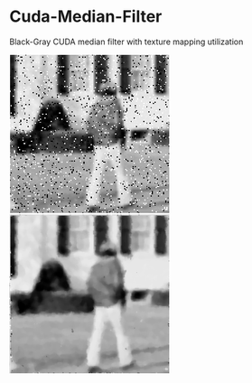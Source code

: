 # Cuda-Median-Filter
Black-Gray CUDA median filter with texture mapping utilization

![alt text](https://github.com/YudjinSud/Cuda-Median-Filter/blob/master/2.bmp?raw=true)
![alt text](https://github.com/YudjinSud/Cuda-Median-Filter/blob/master/result_gpu.bmp?raw=true)
